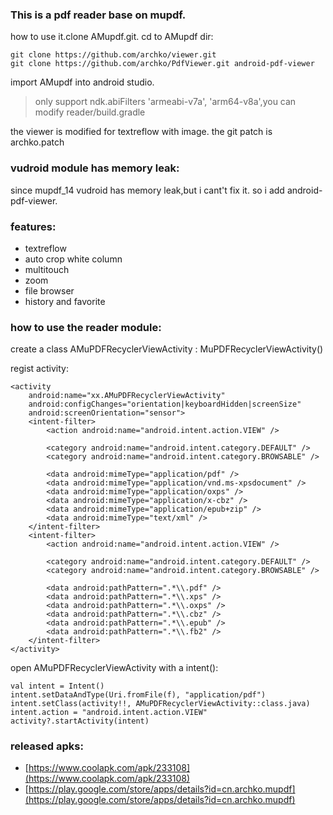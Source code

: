 ### This is a pdf reader base on mupdf.

how to use it.clone AMupdf.git.
cd to AMupdf dir:

```
git clone https://github.com/archko/viewer.git
git clone https://github.com/archko/PdfViewer.git android-pdf-viewer
```
import AMupdf into android studio.
> only support ndk.abiFilters 'armeabi-v7a', 'arm64-v8a',you can modify reader/build.gradle

the viewer is modified for textreflow with image.
the git patch is archko.patch

### vudroid module has memory leak:
since mupdf_14 vudroid has memory leak,but i cant't fix it. so i add android-pdf-viewer. 

### features:
* textreflow
* auto crop white column
* multitouch
* zoom
* file browser
* history and favorite 

### how to use the reader module:
create a class AMuPDFRecyclerViewActivity : MuPDFRecyclerViewActivity()

regist activity:
```
<activity
    android:name="xx.AMuPDFRecyclerViewActivity"
    android:configChanges="orientation|keyboardHidden|screenSize"
    android:screenOrientation="sensor">
    <intent-filter>
        <action android:name="android.intent.action.VIEW" />

        <category android:name="android.intent.category.DEFAULT" />
        <category android:name="android.intent.category.BROWSABLE" />

        <data android:mimeType="application/pdf" />
        <data android:mimeType="application/vnd.ms-xpsdocument" />
        <data android:mimeType="application/oxps" />
        <data android:mimeType="application/x-cbz" />
        <data android:mimeType="application/epub+zip" />
        <data android:mimeType="text/xml" />
    </intent-filter>
    <intent-filter>
        <action android:name="android.intent.action.VIEW" />

        <category android:name="android.intent.category.DEFAULT" />
        <category android:name="android.intent.category.BROWSABLE" />

        <data android:pathPattern=".*\\.pdf" />
        <data android:pathPattern=".*\\.xps" />
        <data android:pathPattern=".*\\.oxps" />
        <data android:pathPattern=".*\\.cbz" />
        <data android:pathPattern=".*\\.epub" />
        <data android:pathPattern=".*\\.fb2" />
    </intent-filter>
</activity>
```

open AMuPDFRecyclerViewActivity with a intent():
``` 
val intent = Intent()
intent.setDataAndType(Uri.fromFile(f), "application/pdf")
intent.setClass(activity!!, AMuPDFRecyclerViewActivity::class.java)
intent.action = "android.intent.action.VIEW"
activity?.startActivity(intent)
```      

### released apks:
- [https://www.coolapk.com/apk/233108](https://www.coolapk.com/apk/233108)
- [https://play.google.com/store/apps/details?id=cn.archko.mupdf](https://play.google.com/store/apps/details?id=cn.archko.mupdf)
